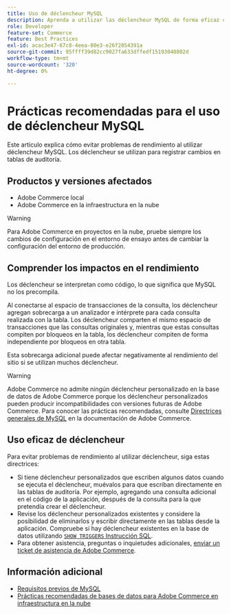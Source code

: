 ```yaml
---
title: Uso de déclencheur MySQL
description: Aprenda a utilizar las déclencheur MySQL de forma eficaz con Adobe Commerce.
role: Developer
feature-set: Commerce
feature: Best Practices
exl-id: acac3e47-67c8-4eea-80e3-e26f2854391a
source-git-commit: 95ffff39d82cc9027fa633dffedf15193040802d
workflow-type: tm+mt
source-wordcount: '320'
ht-degree: 0%

---
```


# Prácticas recomendadas para el uso de déclencheur MySQL

Este artículo explica cómo evitar problemas de rendimiento al utilizar déclencheur MySQL. Los déclencheur se utilizan para registrar cambios en tablas de auditoría.

## Productos y versiones afectados

- Adobe Commerce local
- Adobe Commerce en la infraestructura en la nube

>[!WARNING]
>
>Para Adobe Commerce en proyectos en la nube, pruebe siempre los cambios de configuración en el entorno de ensayo antes de cambiar la configuración del entorno de producción.

## Comprender los impactos en el rendimiento

Los déclencheur se interpretan como código, lo que significa que MySQL no los precompila.

Al conectarse al espacio de transacciones de la consulta, los déclencheur agregan sobrecarga a un analizador e intérprete para cada consulta realizada con la tabla. Los déclencheur comparten el mismo espacio de transacciones que las consultas originales y, mientras que estas consultas compiten por bloqueos en la tabla, los déclencheur compiten de forma independiente por bloqueos en otra tabla.

Esta sobrecarga adicional puede afectar negativamente al rendimiento del sitio si se utilizan muchos déclencheur.

>[!WARNING]
>
>Adobe Commerce no admite ningún déclencheur personalizado en la base de datos de Adobe Commerce porque los déclencheur personalizados pueden producir incompatibilidades con versiones futuras de Adobe Commerce. Para conocer las prácticas recomendadas, consulte [Directrices generales de MySQL](../../../installation/prerequisites/database/mysql.md) en la documentación de Adobe Commerce.

## Uso eficaz de déclencheur

Para evitar problemas de rendimiento al utilizar déclencheur, siga estas directrices:

- Si tiene déclencheur personalizados que escriben algunos datos cuando se ejecuta el déclencheur, muévalos para que escriban directamente en las tablas de auditoría. Por ejemplo, agregando una consulta adicional en el código de la aplicación, después de la consulta para la que pretendía crear el déclencheur.
- Revise los déclencheur personalizados existentes y considere la posibilidad de eliminarlos y escribir directamente en las tablas desde la aplicación. Compruebe si hay déclencheur existentes en la base de datos utilizando [`SHOW TRIGGERS` Instrucción SQL](https://dev.mysql.com/doc/refman/8.0/en/show-triggers.html).
- Para obtener asistencia, preguntas o inquietudes adicionales, [enviar un ticket de asistencia de Adobe Commerce](https://experienceleague.adobe.com/docs/commerce-knowledge-base/kb/help-center-guide/magento-help-center-user-guide.html?#submit-ticket).

## Información adicional

- [Requisitos previos de MySQL](../../../installation/prerequisites/database/mysql.md)
- [Prácticas recomendadas de bases de datos para Adobe Commerce en infraestructura en la nube](database-on-cloud.md)
